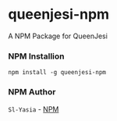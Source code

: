 # queenjesi-npm
A NPM Package for QueenJesi

### NPM Installion
`npm install -g queenjesi-npm`

### NPM Author
`Sl-Yasia` - [NPM](https://www.npmjs.com/package/queenjesi-npm)
